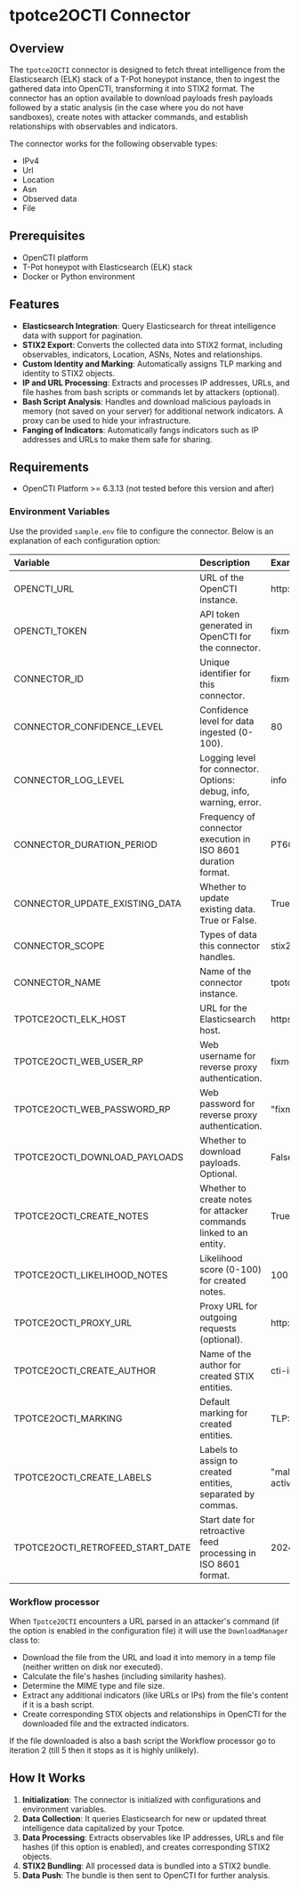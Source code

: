 
# tpotce2OCTI Connector

## Overview
The `tpotce2OCTI` connector is designed to fetch threat intelligence from the Elasticsearch (ELK) stack of a T-Pot honeypot instance, then to ingest the gathered data into OpenCTI, transforming it into STIX2 format. The connector has an option available to download payloads fresh payloads followed by a static analysis (in the case where you do not have sandboxes), create notes with attacker commands, and establish relationships with observables and indicators.

The connector works for the following observable types:

- IPv4
- Url
- Location
- Asn
- Observed data
- File

## Prerequisites

- OpenCTI platform
- T-Pot honeypot with Elasticsearch (ELK) stack
- Docker or Python environment

## Features

- **Elasticsearch Integration**: Query Elasticsearch for threat intelligence data with support for pagination.
- **STIX2 Export**: Converts the collected data into STIX2 format, including observables, indicators, Location, ASNs, Notes and relationships.
- **Custom Identity and Marking**: Automatically assigns TLP marking and identity to STIX2 objects.
- **IP and URL Processing**: Extracts and processes IP addresses, URLs, and file hashes from bash scripts or commands let by attackers (optional).
- **Bash Script Analysis**: Handles and download malicious payloads in memory (not saved on your server) for additional network indicators. A proxy can be used to hide your infrastructure.
- **Fanging of Indicators**: Automatically fangs indicators such as IP addresses and URLs to make them safe for sharing.

## Requirements

- OpenCTI Platform >= 6.3.13 (not tested before this version and after)

### Environment Variables

Use the provided `sample.env` file to configure the connector. Below is an explanation of each configuration option:

| Variable                         | Description                                                        | Example                                    |
|:---------------------------------|:-------------------------------------------------------------------|:-------------------------------------------|
| OPENCTI_URL                      | URL of the OpenCTI instance.                                       | http://opencti:8080                        |
| OPENCTI_TOKEN                    | API token generated in OpenCTI for the connector.                  | fixme_uuidv4                               |
| CONNECTOR_ID                     | Unique identifier for this connector.                              | fixme_uuidv4                               |
| CONNECTOR_CONFIDENCE_LEVEL       | Confidence level for data ingested (0-100).                        | 80                                         |
| CONNECTOR_LOG_LEVEL              | Logging level for connector. Options: debug, info, warning, error. | info                                       |
| CONNECTOR_DURATION_PERIOD        | Frequency of connector execution in ISO 8601 duration format.      | PT60M                                      |
| CONNECTOR_UPDATE_EXISTING_DATA   | Whether to update existing data. True or False.                    | True                                       |
| CONNECTOR_SCOPE                  | Types of data this connector handles.                              | stix2,location,identity,marking-definition |
| CONNECTOR_NAME                   | Name of the connector instance.                                    | tpotce2OCTI                                |
| TPOTCE2OCTI_ELK_HOST             | URL for the Elasticsearch host.                                    | https://ip:64297/es                        |
| TPOTCE2OCTI_WEB_USER_RP          | Web username for reverse proxy authentication.                     | fixme_web_user                             |
| TPOTCE2OCTI_WEB_PASSWORD_RP      | Web password for reverse proxy authentication.                     | "fixme_password"                           |
| TPOTCE2OCTI_DOWNLOAD_PAYLOADS    | Whether to download payloads. Optional.                            | False                                      |
| TPOTCE2OCTI_CREATE_NOTES         | Whether to create notes for attacker commands linked to an entity. | True                                       |
| TPOTCE2OCTI_LIKELIHOOD_NOTES     | Likelihood score (0-100) for created notes.                        | 100                                        |
| TPOTCE2OCTI_PROXY_URL            | Proxy URL for outgoing requests (optional).                        | http://user:password@geo.iproyal.com:port  |
| TPOTCE2OCTI_CREATE_AUTHOR        | Name of the author for created STIX entities.                      | cti-intrinsec                              |
| TPOTCE2OCTI_MARKING              | Default marking for created entities.                              | TLP:GREEN                                  |
| TPOTCE2OCTI_CREATE_LABELS        | Labels to assign to created entities, separated by commas.         | "malicious-activity,honeypot,command,scan" |
| TPOTCE2OCTI_RETROFEED_START_DATE | Start date for retroactive feed processing in ISO 8601 format.     | 2024-12-03T18:07:29.890933Z                |

### Workflow processor
When `Tpotce2OCTI` encounters a URL parsed in an attacker's command (if the option is enabled in the configuration file) it will use the `DownloadManager` class to:
- Download the file from the URL and load it into memory in a temp file (neither written on disk nor executed).
- Calculate the file's hashes (including similarity hashes).
- Determine the MIME type and file size.
- Extract any additional indicators (like URLs or IPs) from the file's content if it is a bash script.
- Create corresponding STIX objects and relationships in OpenCTI for the downloaded file and the extracted indicators.

If the file downloaded is also a bash script the Workflow processor go to iteration 2 (till 5 then it stops as it is highly unlikely).

## How It Works

1. **Initialization**: The connector is initialized with configurations and environment variables.
2. **Data Collection**: It queries Elasticsearch for new or updated threat intelligence data capitalized by your Tpotce.
3. **Data Processing**: Extracts observables like IP addresses, URLs and file hashes (if this option is enabled), and creates corresponding STIX2 objects.
4. **STIX2 Bundling**: All processed data is bundled into a STIX2 bundle.
5. **Data Push**: The bundle is then sent to OpenCTI for further analysis.
